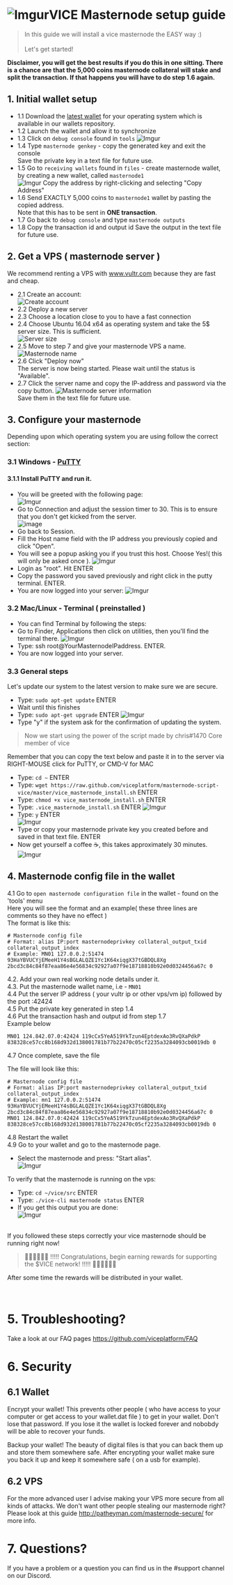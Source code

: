 # ![Imgur](https://i.imgur.com/PHxBdFJ.png)VICE Masternode setup guide

> In this guide we will install a vice masternode the EASY way :)<br><br>
Let's get started!

<b>Disclaimer, you will get the best results if you do this in one sitting. There is a chance are that the 5,000 coins masternode collateral will stake and split the transaction. If that happens you will have to do step 1.6 again.</b>

## 1. Initial wallet setup
* 1.1 Download the [latest wallet](https://github.com/viceplatform/vice/releases) for your operating system which is available in our wallets repository.<br>
* 1.2 Launch the wallet and allow it to synchronize <br />
* 1.3 Click on `debug console` found in `tools`
![Imgur](https://i.imgur.com/cIWJUpV.png1)
* 1.4 Type `masternode genkey` - copy the generated key and exit the console<br />
Save the private key in a text file for future use.<br>
* 1.5 Go to `receiving wallets` found in `files` - create masternode wallet, by creating a new wallet, called `masternode1` <br />
![Imgur](https://i.imgur.com/TfolgPz.png)
Copy the address by right-clicking and selecting "Copy Address"<br>
* 1.6 Send EXACTLY 5,000 coins to `masternode1` wallet by pasting the copied address.<br>
Note that this has to be sent in **ONE transaction**. <br />
* 1.7 Go back to `debug console` and type `masternode outputs` <br />
* 1.8 Copy the transaction id and output id
Save the output in the text file for future use.

## 2. Get a VPS ( masternode server )
We recommend renting a VPS with www.vultr.com because they are fast and cheap.

* 2.1 Create an account:<br>
![Create account](https://i.imgur.com/ingiJYX.png)<br>
* 2.2 Deploy a new server
* 2.3 Choose a location close to you to have a fast connection
* 2.4 Choose Ubuntu 16.04  x64 as operating system and take the 5$ server size. This is sufficient.<br>
![Server size](https://i.imgur.com/OeUEHPy.png)<br>
* 2.5 Move to step 7 and give your masternode VPS a name.<br>
![Masternode name](https://i.imgur.com/QvBBvew.png)<br>
* 2.6 Click "Deploy now"<br>
The server is now being started. Please wait until the status is "Available".
* 2.7 Click the server name and copy the IP-address and password via the copy button.
![Masternode server information](https://i.imgur.com/5wJEIB1.png)<br>
Save them in the text file for future use.
## 3. Configure your masternode
Depending upon which operating system you are using follow the correct section:

### 3.1 Windows - [PuTTY](https://www.chiark.greenend.org.uk/~sgtatham/putty/latest.html)
#### 3.1.1 Install PuTTY and run it.
* You will be greeted with the following page:<br>
![Imgur](https://i.imgur.com/X1k9vXi.png)<br>
* Go to Connection and adjust the session timer to 30. This is to ensure that you don't get kicked from the server.<br>
![image](https://github.com/zaemliss/installers/raw/master/timeout.png)<br>
* Go back to Session.
* Fill the Host name field with the IP address you previously copied and click "Open".<br>
* You will see a popup asking you if you trust this host. Choose Yes!( this will only be asked once ).
![Imgur](https://i.imgur.com/Y2iEDj8.png)<br>
* Login as "root". Hit ENTER
* Copy the password you saved previously and right click in the putty terminal.  ENTER.
* You are now logged into your server:
![Imgur](https://i.imgur.com/USqQUEE.png)<br>
### 3.2 Mac/Linux - Terminal ( preinstalled )
* You can find Terminal by following the steps: 
* Go to Finder, Applications then click on utilities, then you'll find the terminal there.
![Imgur](https://i.imgur.com/a8880fe.png)<br>
* Type: ssh root@YourMasternodeIPaddress.  ENTER.
* You are now logged into your server.
### 3.3 General steps
Let's update our system to the latest version to make sure we are secure.
* Type: `sudo apt-get update`  ENTER
* Wait until this finishes
* Type: `sudo apt-get upgrade` ENTER
![Imgur](https://i.imgur.com/arg8fzn.png)<br>
* Type "y" if the system ask for the confirmation of updating the system.
> Now we start using the power of the script made by chris#1470 Core member of vice<br>

Remember that you can copy the text below and paste it in to the server via RIGHT-MOUSE click for PuTTY, or CMD-V for MAC<br>

* Type: `cd ~`  ENTER
* Type: `wget https://raw.github.com/viceplatform/masternode-script-vice/master/vice_masternode_install.sh` ENTER
* Type: `chmod +x vice_masternode_install.sh` ENTER
* Type: `.vice_masternode_install.sh` ENTER
![Imgur](https://i.imgur.com/BwegDU6.png)<br>
* Type: `y` ENTER<br>
![Imgur](https://i.imgur.com/AqHRyDk.png)<br>
* Type or copy your masternode private key you created before and saved in that text file.  ENTER
* Now get yourself a coffee ☕, this takes approximately 30 minutes.
![Imgur](https://i.imgur.com/gQFsPJv.png)<br>

## 4. Masternode config file in the wallet

4.1 Go to `open masternode configuration file` in the wallet - found on the 'tools' menu <br />
   Here you will see the format and an example( these three lines are comments so they have no effect ) <br />
The format is like this:

```
# Masternode config file
# Format: alias IP:port masternodeprivkey collateral_output_txid collateral_output_index
# Example: MN01 127.0.0.2:51474 93HaYBVUCYjEMeeH1Y4sBGLALQZE1Yc1K64xiqgX37tGBDQL8Xg 2bcd3c84c84f87eaa86e4e56834c92927a07f9e18718810b92e0d0324456a67c 0
```

4.2. Add your own real working node details under it. <br />
4.3. Put the masternode wallet name, i.e - `MN01` <br />
4.4 Put the server IP address ( your vultr ip or other vps/vm ip) followed by the port :42424 <br />
4.5 Put the private key generated in step 1.4 <br />
4.6 Put the transaction hash and output id from step 1.7 <br />
Example below

```
MN01 124.842.07.0:42424 119cCx5YeA519YkTzun4EptdexAo3RvQXaPdkP 838328ce57cc8b168d932d138001781b77b22470c05cf2235a3284093cb0019db 0
```

4.7 Once complete, save the file <br />

The file will look like this:
```
# Masternode config file
# Format: alias IP:port masternodeprivkey collateral_output_txid collateral_output_index
# Example: mn1 127.0.0.2:51474 93HaYBVUCYjEMeeH1Y4sBGLALQZE1Yc1K64xiqgX37tGBDQL8Xg 2bcd3c84c84f87eaa86e4e56834c92927a07f9e18718810b92e0d0324456a67c 0
MN01 124.842.07.0:42424 119cCx5YeA519YkTzun4EptdexAo3RvQXaPdkP 838328ce57cc8b168d932d138001781b77b22470c05cf2235a3284093cb0019db 0
```
4.8 Restart the wallet<br>
4.9 Go to your wallet and go to the masternode page.<br>
* Select the masternode and press: "Start alias".<br>
![Imgur](https://i.imgur.com/nkXE0P7.png)<br>

To verify that the masternode is running on the vps:
* Type: `cd ~/vice/src`  ENTER
* Type: `./vice-cli masternode status`  ENTER
* If you get this output you are done:<br>
![Imgur](https://i.imgur.com/tWVgO2O.png)

<br>
If you followed these steps correctly your vice masternode should be running right now!<br>

> 🎉🎉🎉🎉🎉🎉 !!!!! Congratulations, begin earning rewards for supporting the $VICE network! !!!!! 🎉🎉🎉🎉🎉🎉<br>

After some time the rewards will be distributed in your wallet.

<br>

# 5. Troubleshooting?
Take a look at our FAQ pages https://github.com/viceplatform/FAQ

# 6. Security

## 6.1 Wallet

Encrypt your wallet! This prevents other people ( who have access to your computer or get access to your wallet.dat file ) to get in your wallet. Don't lose that password. If you lose it the wallet is locked forever and nobobdy will be able to recover your funds.

Backup your wallet! The beauty of digital files is that you can back them up and store them somewhere safe. After encrypting your wallet make sure you back it up and keep it somewhere safe ( on a usb for example).

## 6.2 VPS

For the more advanced user I advise making your VPS more secure from all kinds of attacks. We don't want other people stealing our masternode right?
Please look at this guide http://patheyman.com/masternode-secure/ for more info.

# 7. Questions?

If you have a problem or a question you can find us in the #support channel on our Discord.
